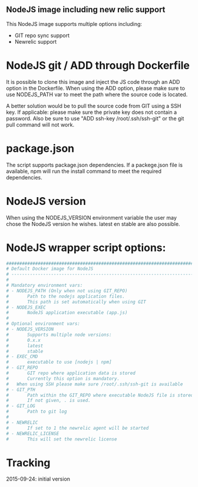 ## NodeJS image including new relic support
This NodeJS image supports multiple options including:
- GIT repo sync support
- Newrelic support

# NodeJS git / ADD through Dockerfile
It is possible to clone this image and inject the JS code through an ADD option in the Dockerfile.
When using the ADD option, please make sure to use NODEJS_PATH var to meet the path where the source code is located.

A better solution would be to pull the source code from GIT using a SSH key. If applicable: please make sure the private key does 
not contain a password. Also be sure to use "ADD ssh-key /root/.ssh/ssh-git" or the git pull command will not work.

# package.json
The script supports package.json dependencies. If a packege.json file is available, npm will run the install command to 
meet the required dependencies.

# NodeJS version
When using the NODEJS_VERSION environment variable the user may chose the NodeJS version he wishes. latest en stable are also possible.

# NodeJS wrapper script options:
```bash
##############################################################################
# Default Docker image for NodeJS
# ----------------------------------------------------------------------------
#
# Mandatory environment vars:
# - NODEJS_PATH (Only when not using GIT_REPO)
#       Path to the nodejs application files.
#       This path is set automatically when using GIT
# - NODEJS_EXEC
#       NodeJS application executable (app.js)
#
# Optional environment vars:
# - NODEJS_VERSION
#       Supports multiple node versions:
#       0.x.x
#       latest
#       stable
# - EXEC_CMD
#       executable to use [nodejs | npm]
# - GIT_REPO
#       GIT repo where application data is stored
#       Currently this option is mandatory.
#	When using SSH please make sure /root/.ssh/ssh-git is available
# - GIT_PTH
#       Path within the GIT_REPO where executable NodeJS file is stored
#       If not given, . is used.
# - GIT_LOG
#       Path to git log
#
# - NEWRELIC
#       If set to 1 the newrelic agent will be started
# - NEWRELIC_LICENSE
#       This will set the newrelic license
```

# Tracking
2015-09-24: initial version
